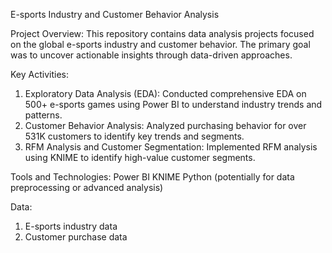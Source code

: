 E-sports Industry and Customer Behavior Analysis

Project Overview:
This repository contains data analysis projects focused on the global e-sports industry and customer behavior. The primary goal was to uncover actionable insights through data-driven approaches.

Key Activities:
1. Exploratory Data Analysis (EDA): Conducted comprehensive EDA on 500+ e-sports games using Power BI to understand industry trends and patterns.
2. Customer Behavior Analysis: Analyzed purchasing behavior for over 531K customers to identify key trends and segments.
3. RFM Analysis and Customer Segmentation: Implemented RFM analysis using KNIME to identify high-value customer segments.

Tools and Technologies:
Power BI
KNIME
Python (potentially for data preprocessing or advanced analysis)

Data:
1. E-sports industry data 
2. Customer purchase data 
